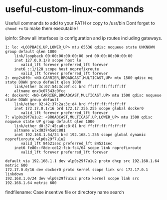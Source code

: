 # useful-custom-linux-commands
Usefull commands to add to your PATH or copy to /usr/bin
Dont forget to `chmod +x` to make them executable !

ipinfo: Show all interfaces ip configuration and ip routes including gateways.
```
1: lo: <LOOPBACK,UP,LOWER_UP> mtu 65536 qdisc noqueue state UNKNOWN group default qlen 1000
    link/loopback 00:00:00:00:00:00 brd 00:00:00:00:00:00
    inet 127.0.0.1/8 scope host lo
       valid_lft forever preferred_lft forever
    inet6 ::1/128 scope host noprefixroute 
       valid_lft forever preferred_lft forever
2: enp2s0f0: <NO-CARRIER,BROADCAST,MULTICAST,UP> mtu 1500 qdisc mq state DOWN group default qlen 1000
    link/ether 3c:07:54:3c:0f:cc brd ff:ff:ff:ff:ff:ff
    altname enx3c07543c0fcc
4: docker0: <NO-CARRIER,BROADCAST,MULTICAST,UP> mtu 1500 qdisc noqueue state DOWN group default 
    link/ether 02:42:37:2a:3c:d4 brd ff:ff:ff:ff:ff:ff
    inet 172.17.0.1/16 brd 172.17.255.255 scope global docker0
       valid_lft forever preferred_lft forever
7: wlp0s29f7u1u2: <BROADCAST,MULTICAST,UP,LOWER_UP> mtu 1500 qdisc noqueue state UP group default qlen 1000
    link/ether d0:37:45:a0:c8:81 brd ff:ff:ff:ff:ff:ff
    altname wlxd03745a0c881
    inet 192.168.1.64/24 brd 192.168.1.255 scope global dynamic noprefixroute wlp0s29f7u1u2
       valid_lft 84521sec preferred_lft 84521sec
    inet6 fe80::f8de:cd12:fcb:fc4/64 scope link noprefixroute 
       valid_lft forever preferred_lft forever

default via 192.168.1.1 dev wlp0s29f7u1u2 proto dhcp src 192.168.1.64 metric 600 
172.17.0.0/16 dev docker0 proto kernel scope link src 172.17.0.1 linkdown 
192.168.1.0/24 dev wlp0s29f7u1u2 proto kernel scope link src 192.168.1.64 metric 600
```
findfilename: Case insentive file or directory name search
